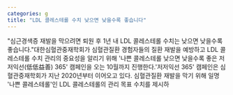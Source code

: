 ```yaml
---
categories: g
title: "LDL 콜레스테롤 수치 낮으면 낮을수록 좋습니다"
---
```

"심근경색증 재발을 막으려면 퇴원 후 1년 내 LDL 콜레스테롤 수치는 낮으면 낮을수록 좋습니다."대한심혈관중재학회가 심혈관질환 경험자들의 질환 재발을 예방하고 LDL 콜레스테롤 수치 관리의 중요성을 알리기 위해 &#39;나쁜 콜레스테롤 낮으면 낮을수록 좋은 저저익선(低低益善) 365&#39; 캠페인을 오는 10월까지 진행한다.&#39;저저익선 365&#39; 캠페인은 심혈관중재학회가 지난 2020년부터 이어오고 있다. 심혈관질환 재발을 막기 위해 일명 &#39;나쁜 콜레스테롤&#39;인 LDL 콜레스테롤의 관리 목표 수치를 제시하